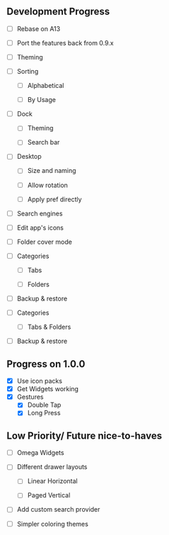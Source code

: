 ## Development Progress

- [ ] Rebase on A13

- [ ] Port the features back from 0.9.x

- [ ] Theming

- [ ] Sorting

  - [ ] Alphabetical

  - [ ] By Usage

- [ ] Dock

  - [ ] Theming

  - [ ] Search bar

- [ ] Desktop

  - [ ] Size and naming

  - [ ] Allow rotation

  - [ ] Apply pref directly

- [ ] Search engines

- [ ] Edit app's icons


- [ ] Folder cover mode

- [ ] Categories

  - [ ] Tabs

  - [ ] Folders

- [ ] Backup & restore

- [ ] Categories

  - [ ] Tabs & Folders

- [ ] Backup & restore

## Progress on 1.0.0

- [x] Use icon packs
- [X] Get Widgets working
- [X] Gestures
  - [x] Double Tap
  - [X] Long Press

## Low Priority/ Future nice-to-haves

- [ ] Omega Widgets

- [ ] Different drawer layouts

  - [ ] Linear Horizontal

  - [ ] Paged Vertical

- [ ] Add custom search provider
- [ ] Simpler coloring themes